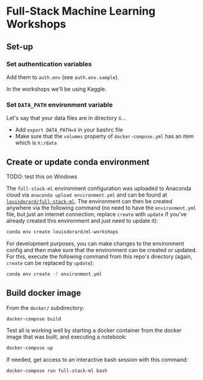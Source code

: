 # Full-Stack Machine Learning Workshops

## Set-up

### Set authentication variables

Add them to `auth.env` (see `auth.env.sample`).

In the workshops we'll be using Kaggle.

### Set `DATA_PATH` environment variable

Let's say that your data files are in directory `X`...

* Add `export DATA_PATH=X` in your bashrc file
* Make sure that the `volumes` property of `docker-compose.yml` has an item which is `X:/data`

## Create or update conda environment

TODO: test this on Windows

The `full-stack-ml` environment configuration was uploaded to Anaconda cloud via `anaconda upload environment.yml` and can be found at [`louisdorard/full-stack-ml`](https://anaconda.org/louisdorard/full-stack-ml). The environment can then be created anywhere via the following command (no need to have the `environment.yml` file, but just an internet connection; replace `create` with `update` if you've already created this environment and just need to update it):

```bash
conda env create louisdorard/ml-workshops
```

For development purposes, you can make changes to the environment config and then make sure that the environment can be created or updated. For this, execute the following command from this repo's directory (again, `create` can be replaced by `update`):

```bash
conda env create -f environment.yml
```

## Build docker image

From the `docker/` subdirectory:

```bash
docker-compose build
```

Test all is working well by starting a docker container from the docker image that was built, and executing a notebook:

```bash
docker-compose up
```

If needed, get access to an interactive bash session with this command:

```bash
docker-compose run full-stack-ml bash
```

